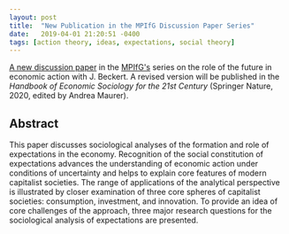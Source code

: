 ```yaml
---
layout: post
title:  "New Publication in the MPIfG Discussion Paper Series"
date:   2019-04-01 21:20:51 -0400
tags: [action theory, ideas, expectations, social theory]
---
```


[A new discussion paper](https://www.mpifg.de/pu/mpifg_dp/2020/dp20-3.pdf) in the [MPIfG's](https://www.mpifg.de) series on the role of the future in economic action with J. Beckert. A revised version will be published in the *Handbook of Economic Sociology for the 21st Century* (Springer Nature, 2020, edited by Andrea Maurer).

<!--more-->

## Abstract

This paper discusses sociological analyses of the formation and role of expectations in the economy. Recognition of the social constitution of expectations advances the understanding of economic action under conditions of uncertainty and helps to explain core features of modern capitalist societies. The range of applications of the analytical perspective is illustrated by closer examination of three core spheres of capitalist societies: consumption, investment, and innovation. To provide an idea of core challenges of the approach, three major research questions for the sociological analysis of expectations are presented.


